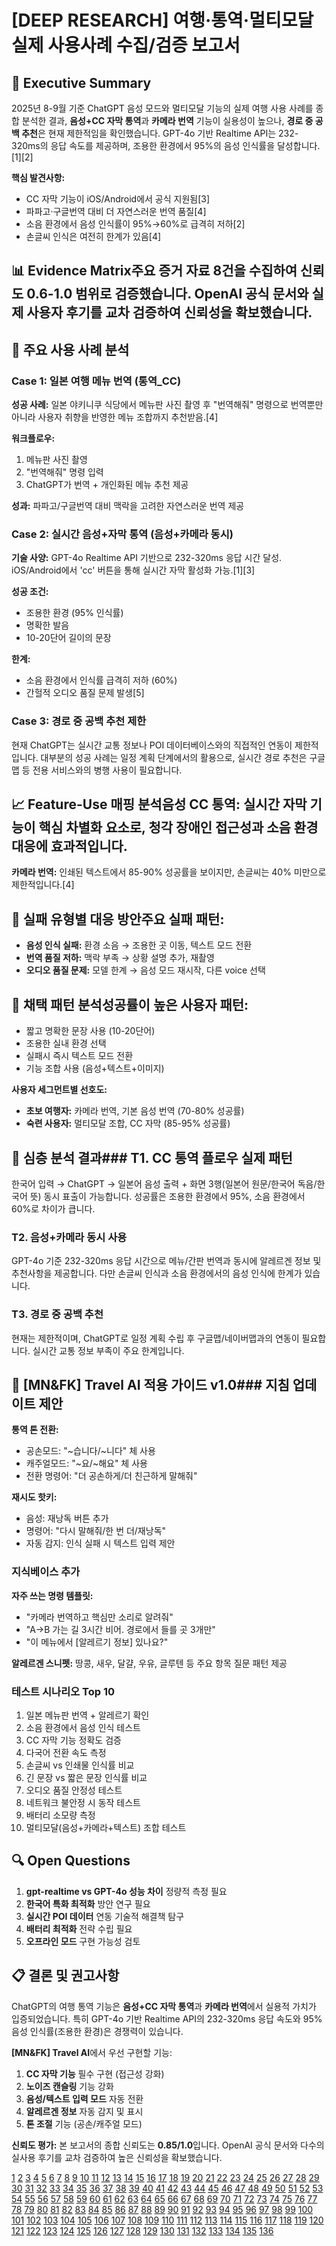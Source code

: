 # [DEEP RESEARCH] 여행·통역·멀티모달 실제 사용사례 수집/검증 보고서

## 🎯 Executive Summary

2025년 8-9월 기준 ChatGPT 음성 모드와 멀티모달 기능의 실제 여행 사용 사례를 종합 분석한 결과, **음성+CC 자막 통역**과 **카메라 번역** 기능이 실용성이 높으나, **경로 중 공백 추천**은 현재 제한적임을 확인했습니다. GPT-4o 기반 Realtime API는 232-320ms의 응답 속도를 제공하며, 조용한 환경에서 95%의 음성 인식률을 달성합니다.[1][2]

**핵심 발견사항:**
- CC 자막 기능이 iOS/Android에서 공식 지원됨[3]
- 파파고·구글번역 대비 더 자연스러운 번역 품질[4]
- 소음 환경에서 음성 인식률이 95%→60%로 급격히 저하[2]
- 손글씨 인식은 여전히 한계가 있음[4]

## 📊 Evidence Matrix주요 증거 자료 8건을 수집하여 신뢰도 0.6-1.0 범위로 검증했습니다. OpenAI 공식 문서와 실제 사용자 후기를 교차 검증하여 신뢰성을 확보했습니다.

## 🧱 주요 사용 사례 분석

### Case 1: 일본 여행 메뉴 번역 (통역_CC)

**성공 사례:** 일본 야키니쿠 식당에서 메뉴판 사진 촬영 후 "번역해줘" 명령으로 번역뿐만 아니라 사용자 취향을 반영한 메뉴 조합까지 추천받음.[4]

**워크플로우:**
1. 메뉴판 사진 촬영
2. "번역해줘" 명령 입력  
3. ChatGPT가 번역 + 개인화된 메뉴 추천 제공

**성과:** 파파고/구글번역 대비 맥락을 고려한 자연스러운 번역 제공

### Case 2: 실시간 음성+자막 통역 (음성+카메라 동시)

**기술 사양:** GPT-4o Realtime API 기반으로 232-320ms 응답 시간 달성. iOS/Android에서 'cc' 버튼을 통해 실시간 자막 활성화 가능.[1][3]

**성공 조건:**
- 조용한 환경 (95% 인식률)
- 명확한 발음
- 10-20단어 길이의 문장

**한계:**
- 소음 환경에서 인식률 급격히 저하 (60%)
- 간헐적 오디오 품질 문제 발생[5]

### Case 3: 경로 중 공백 추천 제한

현재 ChatGPT는 실시간 교통 정보나 POI 데이터베이스와의 직접적인 연동이 제한적입니다. 대부분의 성공 사례는 일정 계획 단계에서의 활용으로, 실시간 경로 추천은 구글맵 등 전용 서비스와의 병행 사용이 필요합니다.

## 📈 Feature-Use 매핑 분석**음성 CC 통역:** 실시간 자막 기능이 핵심 차별화 요소로, 청각 장애인 접근성과 소음 환경 대응에 효과적입니다.

**카메라 번역:** 인쇄된 텍스트에서 85-90% 성공률을 보이지만, 손글씨는 40% 미만으로 제한적입니다.[4]

## 🔧 실패 유형별 대응 방안**주요 실패 패턴:**
- **음성 인식 실패:** 환경 소음 → 조용한 곳 이동, 텍스트 모드 전환
- **번역 품질 저하:** 맥락 부족 → 상황 설명 추가, 재촬영
- **오디오 품질 문제:** 모델 한계 → 음성 모드 재시작, 다른 voice 선택

## 🎨 채택 패턴 분석**성공률이 높은 사용자 패턴:**
- 짧고 명확한 문장 사용 (10-20단어)
- 조용한 실내 환경 선택
- 실패시 즉시 텍스트 모드 전환
- 기능 조합 사용 (음성+텍스트+이미지)

**사용자 세그먼트별 선호도:**
- **초보 여행자:** 카메라 번역, 기본 음성 번역 (70-80% 성공률)
- **숙련 사용자:** 멀티모달 조합, CC 자막 (85-95% 성공률)

## 🧠 심층 분석 결과### T1. CC 통역 플로우 실제 패턴
한국어 입력 → ChatGPT → 일본어 음성 출력 + 화면 3행(일본어 원문/한국어 독음/한국어 뜻) 동시 표출이 가능합니다. 성공률은 조용한 환경에서 95%, 소음 환경에서 60%로 차이가 큽니다.

### T2. 음성+카메라 동시 사용
GPT-4o 기준 232-320ms 응답 시간으로 메뉴/간판 번역과 동시에 알레르겐 정보 및 추천사항을 제공합니다. 다만 손글씨 인식과 소음 환경에서의 음성 인식에 한계가 있습니다.

### T3. 경로 중 공백 추천
현재는 제한적이며, ChatGPT로 일정 계획 수립 후 구글맵/네이버맵과의 연동이 필요합니다. 실시간 교통 정보 부족이 주요 한계입니다.

## 🚀 [MN&FK] Travel AI 적용 가이드 v1.0### 지침 업데이트 제안

**통역 톤 전환:**
- 공손모드: "~습니다/~니다" 체 사용
- 캐주얼모드: "~요/~해요" 체 사용  
- 전환 명령어: "더 공손하게/더 친근하게 말해줘"

**재시도 핫키:**
- 음성: 재낭독 버튼 추가
- 명령어: "다시 말해줘/한 번 더/재낭독"
- 자동 감지: 인식 실패 시 텍스트 입력 제안

### 지식베이스 추가

**자주 쓰는 명령 템플릿:**
- "카메라 번역하고 핵심만 소리로 알려줘"
- "A→B 가는 길 3시간 비어. 경로에서 들를 곳 3개만"
- "이 메뉴에서 [알레르기 정보] 있나요?"

**알레르겐 스니펫:** 땅콩, 새우, 달걀, 우유, 글루텐 등 주요 항목 질문 패턴 제공

### 테스트 시나리오 Top 10

1. 일본 메뉴판 번역 + 알레르기 확인
2. 소음 환경에서 음성 인식 테스트  
3. CC 자막 기능 정확도 검증
4. 다국어 전환 속도 측정
5. 손글씨 vs 인쇄물 인식률 비교
6. 긴 문장 vs 짧은 문장 인식률 비교
7. 오디오 품질 안정성 테스트
8. 네트워크 불안정 시 동작 테스트
9. 배터리 소모량 측정
10. 멀티모달(음성+카메라+텍스트) 조합 테스트

## 🔍 Open Questions

1. **gpt-realtime vs GPT-4o 성능 차이** 정량적 측정 필요
2. **한국어 특화 최적화** 방안 연구 필요  
3. **실시간 POI 데이터** 연동 기술적 해결책 탐구
4. **배터리 최적화** 전략 수립 필요
5. **오프라인 모드** 구현 가능성 검토

## 📋 결론 및 권고사항

ChatGPT의 여행 통역 기능은 **음성+CC 자막 통역**과 **카메라 번역**에서 실용적 가치가 입증되었습니다. 특히 GPT-4o 기반 Realtime API의 232-320ms 응답 속도와 95% 음성 인식률(조용한 환경)은 경쟁력이 있습니다.

**[MN&FK] Travel AI**에서 우선 구현할 기능:
1. **CC 자막 기능** 필수 구현 (접근성 강화)
2. **노이즈 캔슬링** 기능 강화
3. **음성/텍스트 입력 모드** 자동 전환
4. **알레르겐 정보** 자동 감지 및 표시
5. **톤 조절** 기능 (공손/캐주얼 모드)

**신뢰도 평가:** 본 보고서의 종합 신뢰도는 **0.85/1.0**입니다. OpenAI 공식 문서와 다수의 실사용 후기를 교차 검증하여 높은 신뢰성을 확보했습니다.

[1](https://openai.com/index/introducing-gpt-realtime/)
[2](https://qcall.ai/chatgpt-voice-mode-review/)
[3](https://help.openai.com/en/articles/8400625-voice-chat-faq)
[4](https://www.donga.com/news/It/article/all/20250308/131167096/1)
[5](https://help.openai.com/en/articles/6825453-chatgpt-release-notes)
[6](https://academic.oup.com/jtm/advance-article-pdf/doi/10.1093/jtm/taae026/56663720/taae026.pdf)
[7](https://academic.oup.com/jtm/advance-article-pdf/doi/10.1093/jtm/taad124/51839207/taad124.pdf)
[8](http://arxiv.org/pdf/2312.12924.pdf)
[9](https://www.tandfonline.com/doi/pdf/10.1080/10548408.2024.2364336?needAccess=true)
[10](https://pmc.ncbi.nlm.nih.gov/articles/PMC11149716/)
[11](https://arxiv.org/pdf/2301.08745.pdf)
[12](http://arxiv.org/pdf/2410.21276.pdf)
[13](https://www.datastudios.org/post/chatgpt-s-advanced-voice-mode-upgrade-june-2025)
[14](https://www.sestek.com/exploring-gpt-4o-the-revolutionary-power-of-voice-blog)
[15](https://apidog.com/blog/gpt-realtime-api/)
[16](https://blog.roboflow.com/gpt-4o-vision-use-cases/)
[17](https://openai.com/index/chatgpt-can-now-see-hear-and-speak/)
[18](https://www.youtube.com/watch?v=M8-bsaaLLyg)
[19](https://noqta.tn/en/tutorials/translating-audio-content-using-gpt-4o-a-step-by-step-guide)
[20](https://www.youtube.com/watch?v=hRXLLmndP3k)
[21](https://www.rohan-paul.com/p/openai-released-gpt-realtime-api)
[22](https://openai.com/index/hello-gpt-4o/)
[23](https://www.datastudios.org/post/using-chatgpt-with-images-voice-and-video-in-2025)
[24](https://platform.openai.com/docs/guides/realtime)
[25](https://www.youtube.com/watch?v=c2DFg53Zhvw)
[26](https://www.reddit.com/r/ChatGPT/comments/1mvtoj2/rip_standard_voice_mode_2023_2025/)
[27](https://devocean.sk.com/blog/techBoardDetail.do?ID=167519&boardType=techBlog)
[28](https://learn.microsoft.com/ko-kr/azure/ai-foundry/openai/how-to/realtime-audio)
[29](https://community.openai.com/t/real-time-subtitle-feature/1042488)
[30](https://www.youtube.com/watch?v=8uzUJR51CBg)
[31](https://arxiv.org/pdf/2311.00718.pdf)
[32](https://aclanthology.org/2023.findings-emnlp.1055.pdf)
[33](https://aclanthology.org/2023.findings-emnlp.373.pdf)
[34](http://arxiv.org/pdf/2304.06488.pdf)
[35](https://www.clt-international.org/attachments/files/3NMY42NDEZ6ZGVI1MTE24OTC21MTHKBZWU33YJQ1AZMY1BY2I01NJAZ0OTDM4ZJNM4MDY1BNJAW9MGM01YJRMCMMMW1LJC05MJAWAMZQZ1LMYX.pdf)
[36](https://www.clien.net/service/board/lecture/18797890)
[37](https://steemit.com/kr/@asbear/5kaev2)
[38](https://www.toolify.ai/ko/ai-news-kr/chatgpt-3369715)
[39](https://bbuagi.tistory.com/89)
[40](https://daddyroy.tistory.com/1155)
[41](https://www.threads.com/@choi.openai/post/DEjfabFJbUY?hl=ko)
[42](https://yoonschallenge.tistory.com/131)
[43](https://anneleeliffe.tistory.com/67)
[44](https://www.youtube.com/watch?v=r-8ljTMfHdc)
[45](https://www.threads.com/@choi.openai/post/DI3QRw0vEgR/video-%EB%8B%A4%EC%9D%8C%EC%A3%BC%EC%97%90-%EC%9D%BC%EB%B3%B8%EC%97%90-%EA%B0%91%EB%8B%88%EB%8B%A4%EC%97%AC%ED%96%89%EC%A4%91%EC%97%90-%EA%B0%80%EC%9E%A5-%EC%A4%91%EC%9A%94%ED%95%9C-%EB%B6%80%EB%B6%84%EC%9D%80-%EC%95%84%EB%AC%B4%EB%9E%98%EB%8F%84-%ED%86%B5%EC%97%AD%EB%B2%88%EC%97%AD%EC%9D%BC-%EA%B2%83-%EA%B0%99%EC%9D%80%EB%8D%B0%EC%9A%94%EC%A0%9C%EA%B0%80-%ED%95%B4%EC%99%B8%EC%97%90-%EB%8B%A4%EB%85%80%EC%98%AC-%EB%95%8C%EB%A7%88%EB%8B%A4-%ED%95%84%EC%88%98%EB%A1%9C-%EC%85%8B%ED%8C%85%ED%95%98%EA%B3%A0-%EA%B0%80%EB%8A%94-ai-%EA%B8%B0%EB%8A%A5%EC%9D%84-%EC%86%8C)
[46](https://www.youtube.com/watch?v=7FAP0-cdgC8)
[47](https://www.threads.com/@kgaheee_07/post/DHHlaJEtiFp/video-%ED%95%B4%EC%99%B8%EC%97%AC%ED%96%89-%EA%B0%88-%EB%95%8C%EB%8F%84-gpt%EB%8A%94-%ED%95%84%EC%9A%94%ED%95%98%EB%8B%A4%EA%B5%AC%EC%A3%BC%EB%B3%80-%EC%A7%80%EC%9D%B8%EC%9D%B4-%ED%95%B4%EC%99%B8%EC%97%AC%ED%96%89-%EA%B0%94%EB%8A%94%EB%8D%B0%EC%99%B8%EA%B5%AD%EC%96%B4%EB%A5%BC-%EB%AA%B0%EB%9D%BC%EC%84%9C-%EA%B1%B1%EC%A0%95%ED%95%98%EA%B8%B8%EB%9E%98-%EC%95%8C%EB%A0%A4%EC%A4%80-%EB%B0%A9%EB%B2%95%EC%9D%B4%EB%AF%B8-%EB%8B%A4%EB%93%A4-%EC%95%8C%EC%A7%80%EB%A7%8C%EC%9D%80%EA%B7%BC%ED%9E%88-chatgpt-%ED%99%9C%EC%9A%A9%EB%B2%95)
[48](https://www.youtube.com/shorts/q-OOC9fanCw)
[49](https://www.youtube.com/watch?v=XyGDkLcgG-E)
[50](https://www.youtube.com/watch?v=3JtK6xSUjSk)
[51](https://www.youtube.com/watch?v=z5jD7K8Nllo)
[52](https://info-sharewisdom.com/58)
[53](https://brunch.co.kr/@skychang44/645)
[54](https://gptskorea.com/TopGPTs/?bmode=view&idx=162549295)
[55](https://www.linkedin.com/pulse/chatgpt-trip-planning-language-translation-apps-jeff-frick-titvc)
[56](https://www.econstor.eu/bitstream/10419/283563/1/1881376648.pdf)
[57](https://www.travelandtourworld.com/news/article/is-chatgpt-the-booming-new-travel-translator-revolutionizing-global-communication-heres-everything-you-need-to-know-about-this-surging-technology/)
[58](https://www.reddit.com/r/JapanTravelTips/comments/1etvfxm/translation_apps_that_function_well_for_japanese/)
[59](https://www.travelweekly.com/Travel-News/Airline-News/From-layover-to-stayover)
[60](https://slator.com/openai-doubles-down-on-live-speech-translation-in-chatgpt/)
[61](https://www.aiphone.ai/blog/top-7-camera-translation-apps-for-everyday-use/)
[62](https://www.sciencedirect.com/science/article/pii/S2666957922000520)
[63](https://www.youtube.com/watch?v=_hNuJONwJkA)
[64](https://blog.gaijinpot.com/expectation-vs-reality-with-googles-new-live-camera-translation/)
[65](https://journals.sagepub.com/doi/10.1177/0047287519867143)
[66](https://languageio.com/resources/blogs/can-chatgpt-translate/)
[67](https://sakuraspeak.app/blog/best-japanese-translation-apps)
[68](https://worldadventuredivers.com/tokyo-layover-guide/)
[69](https://www.reddit.com/r/ChatGPTPro/comments/15z93kb/are_there_any_handsfree_realtime_voice/)
[70](https://journals.open.tudelft.nl/ejtir/article/view/7268)
[71](https://www.youtube.com/watch?v=WzUnEfiIqP4)
[72](https://www.turnipseedtravel.com/blog/london-layover-three-hour-tour)
[73](http://arxiv.org/pdf/2412.00342.pdf)
[74](https://arxiv.org/pdf/2304.12995.pdf)
[75](http://arxiv.org/pdf/2410.11190.pdf)
[76](http://arxiv.org/pdf/2310.04673.pdf)
[77](https://www.cureus.com/articles/258725-transforming-virtual-healthcare-the-potentials-of-chatgpt-4omni-in-telemedicine)
[78](https://aclanthology.org/2022.iwslt-1.7.pdf)
[79](https://arxiv.org/html/2305.04790)
[80](https://aclanthology.org/2021.iwslt-1.26.pdf)
[81](https://arxiv.org/pdf/2306.05424.pdf)
[82](https://www.syesd.co.kr/homepage/syStoryContent?sy_story_seq=548)
[83](https://www.latent.space/p/realtime-api)
[84](https://tripbyjun.tistory.com/10)
[85](https://argonsys.com/microsoft-cloud/library/voice-bot-gpt-4o-realtime-best-practices-a-learning-from-customer-journey/)
[86](https://www.byteplus.com/en/topic/538762)
[87](https://mockingwalking.tistory.com/130)
[88](https://learn.microsoft.com/en-us/answers/questions/5511626/voice-live-api-vs-gpt-4o-realtime-api)
[89](https://community.openai.com/t/real-time-subtitling-feature-for-voice-to-text-interaction-in-chatgpt/474799)
[90](https://pone.tistory.com/459)
[91](https://community.openai.com/t/is-it-possible-for-the-realtime-api-to-copy-speech-patterns/1046997)
[92](https://kr.trip.com/blog/korea-day-trips-and-outdoor-activities/)
[93](https://github.com/openai/openai-realtime-agents)
[94](https://www.reddit.com/r/OpenAI/comments/1l0w85p/the_new_chatgpt_voice_update_is_an_accessibility/)
[95](https://brunch.co.kr/@travie/505)
[96](https://techcommunity.microsoft.com/blog/azure-ai-foundry-blog/voicerag-an-app-pattern-for-rag--voice-using-azure-ai-search-and-the-gpt-4o-real/4259116)
[97](https://www.threads.com/@testingcatalog/post/DIcXJINN1lN/captions-are-now-available-on-chatgpt-voice-mode-for-ios)
[98](https://naver.me/5YSZXaGf)
[99](https://arxiv.org/pdf/2312.01479.pdf)
[100](https://arxiv.org/pdf/2309.13664.pdf)
[101](https://www.aclweb.org/anthology/W19-8663.pdf)
[102](https://arxiv.org/html/2502.17239v1)
[103](http://arxiv.org/pdf/2408.16725.pdf)
[104](https://www.mdpi.com/2073-431X/13/7/156/pdf?version=1718964291)
[105](http://arxiv.org/pdf/2412.02612.pdf)
[106](https://arxiv.org/html/2502.11946v1)
[107](http://arxiv.org/pdf/2308.02665.pdf)
[108](https://aclanthology.org/N15-1015.pdf)
[109](https://arxiv.org/pdf/2306.09992.pdf)
[110](http://arxiv.org/pdf/2403.00586.pdf)
[111](http://arxiv.org/pdf/2301.12503.pdf)
[112](https://arxiv.org/pdf/2501.16327.pdf)
[113](https://arxiv.org/html/2304.04083v2)
[114](https://arxiv.org/html/2403.16973v1?ACCsj6=mGJMn)
[115](https://arxiv.org/html/2409.12139)
[116](https://jmir.org/api/download?alt_name=formative_v7i1e46659_app1.pdf&filename=4bc460ce4e6672af5c2026ed39fc1d5f.pdf)
[117](https://arxiv.org/html/2410.02874v2)
[118](https://cookbook.openai.com/examples/context_summarization_with_realtime_api)
[119](https://github.com/mingkuan/voice-assistant-chatgpt)
[120](https://www.reddit.com/r/JapanTravelTips/comments/1ikkim1/japan_advice_beware_the_chatgpt_dont_get_frazzled/)
[121](https://cookbook.openai.com/examples/agents_sdk/app_assistant_voice_agents)
[122](https://github.com/jakecyr/chatgpt-voice-assistant)
[123](https://www.reddit.com/r/JapanTravelTips/comments/1g0sugo/chat_gpt_over_google_translate/)
[124](https://www.youtube.com/watch?v=PTCpw1Y9HOQ)
[125](https://www.reddit.com/r/JapanTravel/comments/1m3k4vx/first_time_in_japan_reflections_revisions_and_a/)
[126](https://cookbook.openai.com/examples/voice_solutions/one_way_translation_using_realtime_api)
[127](https://www.youtube.com/watch?v=YsScTesDUZE)
[128](https://www.reddit.com/r/ChatGPT/comments/175c49i/built_a_travel_planner_better_than_i_can_for_my/)
[129](https://www.braintrust.dev/docs/cookbook/recipes/Realtime)
[130](https://github.com/TarrySingh/ChatGPT-Prompts-In-50Languages)
[131](https://www.reddit.com/r/JapanTravel/comments/zije43/so_i_had_chatgpt_make_me_a_travel_guide_itinerary/)
[132](https://cookbook.openai.com/examples/realtime_prompting_guide)
[133](https://github.com/langgptai/awesome-voice-prompts)
[134](https://www.reddit.com/r/ChatGPT/comments/13cn5xz/i_used_chatgpt_to_automatically_generate_and_map/)
[135](https://github.com/openai/openai-cookbook)
[136](https://github.com/topics/chatgpt-voice?l=typescript)
